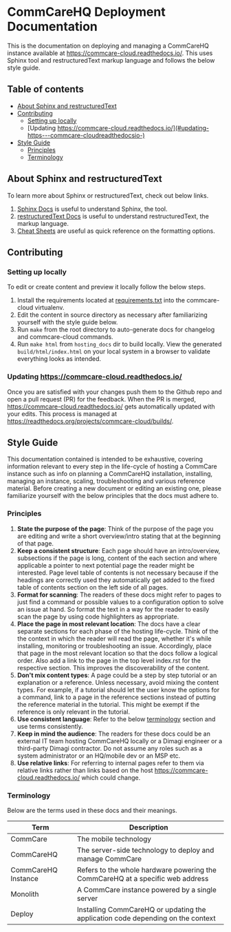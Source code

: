 # CommCareHQ Deployment Documentation

This is the documentation on deploying and managing a CommCareHQ instance available at https://commcare-cloud.readthedocs.io/. This uses Sphinx tool and restructuredText markup language and follows the below style guide.

## Table of contents

- [About Sphinx and restructuredText](#about-sphinx-and-restructuredtext)
- [Contributing](#contributing)
  * [Setting up locally](#setting-up-locally)
  * [Updating https://commcare-cloud.readthedocs.io/](#updating-https---commcare-cloudreadthedocsio-)
- [Style Guide](#style-guide)
  * [Principles](#principles)
  * [Terminology](#terminology)

## About Sphinx and restructuredText

To learn more about Sphinx or restructuredText, check out below links.

1. [Sphinx Docs](https://www.sphinx-doc.org/en/master/tutorial/first-steps.html) is useful to understand Sphinx, the tool.
2. [restructuredText Docs](https://docutils.sourceforge.io/rst.html) is useful to understand restructuredText, the markup language.
3. [Cheat Sheets](https://sphinx-tutorial.readthedocs.io/cheatsheet/) are useful as quick reference on the formatting options.


## Contributing

### Setting up locally

To edit or create content and preview it locally follow the below steps.

1. Install the requirements located at [requirements.txt](./requirements.txt) into the commcare-cloud virtualenv.
2. Edit the content in source directory as necessary after familiarizing yourself with the style guide below.
3. Run `make` from the root directory to auto-generate docs for changelog and commcare-cloud commands.
4. Run `make html` from `hosting_docs` dir to build locally. View the generated `build/html/index.html`  on your local system in a browser to validate everything looks as intended.

### Updating https://commcare-cloud.readthedocs.io/

Once you are satisfied with your changes push them to the Github repo and open a pull request (PR) for the feedback. When the PR is merged, https://commcare-cloud.readthedocs.io/ gets automatically updated with your edits. This process is managed at https://readthedocs.org/projects/commcare-cloud/builds/.


## Style Guide

This documentation contained is intended to be exhaustive, covering information relevant to every step in the life-cycle of hosting a CommCare instance such as info on planning a CommCareHQ installation, installing, managing an instance, scaling, troubleshooting and various reference material. Before creating a new document or editing an existing one, please familiarize yourself with the below principles that the docs must adhere to.

### Principles


1. **State the purpose of the page**: Think of the purpose of the page you are editing and write a short overview/intro stating that at the beginning of that page.
2. **Keep a consistent structure**: Each page should have an intro/overview, subsections if the page is long, content of the each section and where applicable a pointer to next potential page the reader might be interested. Page level table of contents is not necessary because if the headings are correctly used they automatically get added to the fixed table of contents section on the left side of all pages.
3. **Format for scanning**: The readers of these docs might refer to pages to just find a command or possible values to a configuration option to solve an issue at hand. So format the text in a way for the reader to easily scan the page by using code highlighters as appropriate.
4. **Place the page in most relevant location**: The docs have a clear separate sections for each phase of the hosting life-cycle. Think of the the context in which the reader will read the page, whether it's while installing, monitoring or troubleshooting an issue. Accordingly, place that page in the most relevant location so that the docs follow a logical order. Also add a link to the page in the top level index.rst for the respective section. This improves the discoverability of the content.
5. **Don't mix content types**: A page could be a step by step tutorial or an explanation or a reference. Unless necessary, avoid mixing the content types. For example, if a tutorial should let the user know the options for a command, link to a page in the reference sections instead of putting the reference material in the tutorial. This might be exempt if the reference is only relevant in the tutorial.
6. **Use consistent language**: Refer to the below [terminology](#terminology) section and use terms consistently.
7. **Keep in mind the audience**: The readers for these docs could be an external IT team hosting CommCareHQ locally or a Dimagi engineer or a third-party Dimagi contractor. Do not assume any roles such as a system administrator or an HQ/mobile dev or an MSP etc.
8. **Use relative links**: For referring to internal pages refer to them via relative links rather than links based on the host https://commcare-cloud.readthedocs.io/ which could change.

### Terminology

Below are the terms used in these docs and their meanings.

| Term                 | Description        |
| -------------        | ------------------ |
| CommCare             | The mobile technology |
| CommCareHQ           | The server-side technology to deploy and manage CommCare |
| CommCareHQ Instance  | Refers to the whole hardware powering the CommCareHQ at a specific web address |
| Monolith             | A CommCare instance powered by a single server |
| Deploy 			   | Installing CommCareHQ or updating the application code depending on the context |
